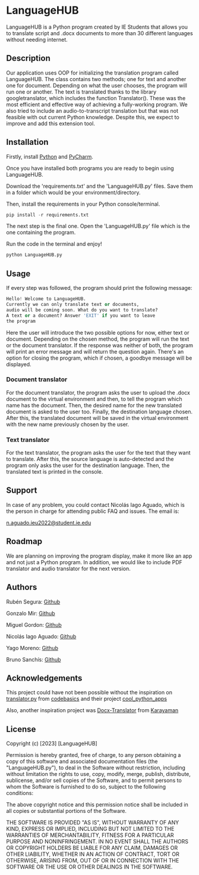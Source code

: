 # LanguageHUB

LanguageHUB is a Python program created by IE Students that allows you to translate script and .docx documents to more than 30 different languages without needing internet. 


## Description

Our application uses OOP for initializing the translation program called LanguageHUB. The class contains two methods; one for text and another one for document. Depending on what the user chooses, the program will run one or another. The text is translated thanks to the library googletranslator, which includes the function Translator(). These was the most efficient and effective way of achieving a fully-working program. We also tried to include an audio-to-transcript translation but that was not feasible with out current Python knowledge. Despite this, we expect to improve and add this extension tool.


## Installation
Firstly, install [Python](https://www.python.org/downloads/) and [PyCharm](https://www.jetbrains.com/pycharm/download/).

Once you have installed both programs you are ready to begin using LanguageHUB.

Download the 'requirements.txt' and the 'LanguageHUB.py' files. Save them in a folder which would be your environment/directory.

Then, install the requirements in your Python console/terminal.


```python
pip install -r requirements.txt
```

The next step is the final one. Open the 'LanguageHUB.py' file which is the one containing the program. 

Run the code in the terminal and enjoy!

```python
python LanguageHUB.py
```

## Usage
If every step was followed, the program should print the following message: 

```python 
Hello! Welcome to LanguageHUB.
Currently we can only translate text or documents, 
audio will be coming soon. What do you want to translate?
A text or a document? Answer 'EXIT' if you want to leave 
the program
```

Here the user will introduce the two possible options for now, either text or document. Depending on the chosen method, the program will run the text or the document translator. If the response was neither of both, the program will print an error message and will return the question again. There's an option for closing the program, which if chosen, a goodbye message will be displayed.

### Document translator
For the document translator, the program asks the user to upload the .docx document to the virtual environment and then, to tell the program which name has the document. Then, the desired name for the new translated document is asked to the user too. Finally, the destination language chosen. After this, the translated document will be saved in the virtual environment with the new name previously chosen by the user.

### Text translator
For the text translator, the program asks the user for the text that they want to translate. After this, the source language is auto-detected and the program only asks the user for the destination language. Then, the translated text is printed in the console.

## Support
In case of any problem, you could contact Nicolás Iago Aguado, which is the person in charge for attending public FAQ and issues. The email is:

n.aguado.ieu2022@student.ie.edu

## Roadmap
We are planning on improving the program display, make it more like an app and not just a Python program. In addition, we would like to include PDF translator and audio translator for the next version.

## Authors
Rubén Segura: [Github](https://github.com/rubensegu)

Gonzalo Mir: [Github](https://github.com/gonzalomirr)

Miguel Gordon: [Github]()

Nicolás Iago Aguado: [Github]()

Yago Moreno: [Github](https://github.com/ymoreno2022)

Bruno Sanchís: [Github]()

## Acknowledgements

This project could have not been possible without the inspiration on [translator.py](https://github.com/codebasics/cool_python_apps/blob/main/1_language_translate/translator.py) from [codebasics](https://github.com/codebasics) and their project [cool_python_apps](https://github.com/codebasics/cool_python_apps)

Also, another inspiration project was [Docx-Translator](https://github.com/karayaman/Docx-Translator/blob/master/main.py) from [Karayaman](https://github.com/karayaman)

## License

Copyright (c) [2023] [LanguageHUB]

Permission is hereby granted, free of charge, to any person obtaining a copy
of this software and associated documentation files (the "LanguageHUB.py"), to deal
in the Software without restriction, including without limitation the rights
to use, copy, modify, merge, publish, distribute, sublicense, and/or sell
copies of the Software, and to permit persons to whom the Software is
furnished to do so, subject to the following conditions:

The above copyright notice and this permission notice shall be included in all
copies or substantial portions of the Software.

THE SOFTWARE IS PROVIDED "AS IS", WITHOUT WARRANTY OF ANY KIND, EXPRESS OR
IMPLIED, INCLUDING BUT NOT LIMITED TO THE WARRANTIES OF MERCHANTABILITY,
FITNESS FOR A PARTICULAR PURPOSE AND NONINFRINGEMENT. IN NO EVENT SHALL THE
AUTHORS OR COPYRIGHT HOLDERS BE LIABLE FOR ANY CLAIM, DAMAGES OR OTHER
LIABILITY, WHETHER IN AN ACTION OF CONTRACT, TORT OR OTHERWISE, ARISING FROM,
OUT OF OR IN CONNECTION WITH THE SOFTWARE OR THE USE OR OTHER DEALINGS IN THE
SOFTWARE.
